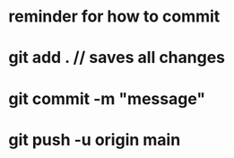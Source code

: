 # reminder for how to commit
# git add . // saves all changes 
# git commit -m "message"
# git push -u origin main